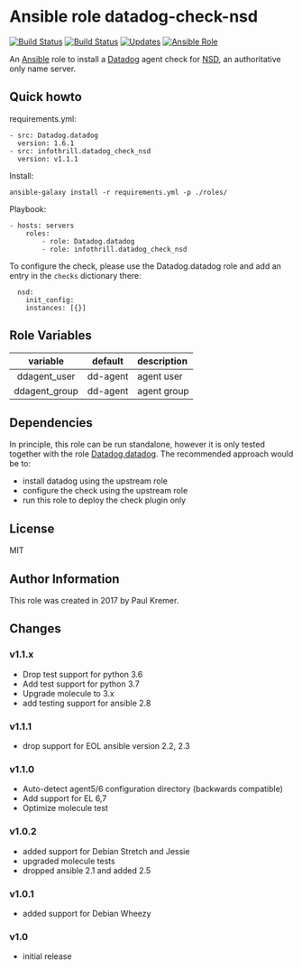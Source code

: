 # Ansible role datadog-check-nsd

[![Build Status](https://img.shields.io/travis/infothrill/ansible-role-datadog-check-nsd/master.svg?label=travis_master)](https://travis-ci.org/infothrill/ansible-role-datadog-check-nsd)
[![Build Status](https://img.shields.io/travis/infothrill/ansible-role-datadog-check-nsd/develop.svg?label=travis_develop)](https://travis-ci.org/infothrill/ansible-role-datadog-check-nsd)
[![Updates](https://pyup.io/repos/github/infothrill/ansible-role-datadog-check-nsd/shield.svg)](https://pyup.io/repos/github/infothrill/ansible-role-datadog-check-nsd/)
[![Ansible Role](https://img.shields.io/ansible/role/30245.svg)](https://galaxy.ansible.com/infothrill/datadog_check_nsd/)


An [Ansible](http://www.ansible.com) role to install a
[Datadog](https://www.datadoghq.com) agent check for
[NSD](https://www.nlnetlabs.nl/projects/nsd/), an authoritative only name
server.

## Quick howto

requirements.yml:

	- src: Datadog.datadog
	  version: 1.6.1
	- src: infothrill.datadog_check_nsd
	  version: v1.1.1

Install:

	ansible-galaxy install -r requirements.yml -p ./roles/

Playbook:

    - hosts: servers
        roles:
		    - role: Datadog.datadog
		    - role: infothrill.datadog_check_nsd

To configure the check, please use the Datadog.datadog role and add an entry
in the `checks` dictionary there:

	  nsd:
	    init_config:
	    instances: [{}]

## Role Variables

|       variable             | default  | description     |
|:--------------------------:|:--------:|:----------------|
| ddagent_user               | dd-agent | agent user      |
| ddagent_group              | dd-agent | agent group     |

## Dependencies

In principle, this role can be run standalone, however it is only tested together
with the role [Datadog.datadog](https://galaxy.ansible.com/Datadog/datadog/).
The recommended approach would be to:

* install datadog using the upstream role
* configure the check using the upstream role
* run this role to deploy the check plugin only

## License

MIT

## Author Information

This role was created in 2017 by Paul Kremer.


## Changes

### v1.1.x

* Drop test support for python 3.6
* Add test support for python 3.7
* Upgrade molecule to 3.x
* add testing support for ansible 2.8

### v1.1.1

* drop support for EOL ansible version 2.2, 2.3

### v1.1.0

* Auto-detect agent5/6 configuration directory (backwards compatible)
* Add support for EL 6,7
* Optimize molecule test

### v1.0.2

* added support for Debian Stretch and Jessie
* upgraded molecule tests
* dropped ansible 2.1 and added 2.5

### v1.0.1

* added support for Debian Wheezy

### v1.0

* initial release
